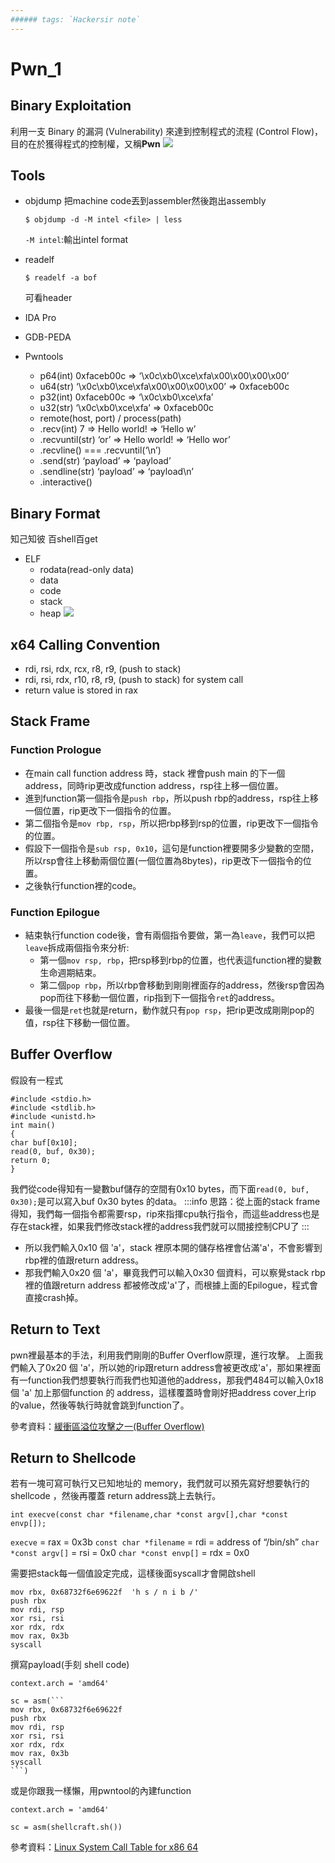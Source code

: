 ```yaml
---
###### tags: `Hackersir note`
---
```

# Pwn_1

## Binary Exploitation
利用一支 Binary 的漏洞 (Vulnerability) 來達到控制程式的流程 (Control Flow)，目的在於獲得程式的控制權，又稱**Pwn**
![](https://i.imgur.com/88V6oaQ.png)

## Tools
* objdump
    把machine code丟到assembler然後跑出assembly
    ```bash=
    $ objdump -d -M intel <file> | less
    ```
    ``-M intel``:輸出intel format
    
* readelf
    ```bash=
    $ readelf -a bof
    ```
    可看header
* IDA Pro
* GDB-PEDA
* Pwntools
    * p64(int) 0xfaceb00c => ‘\x0c\xb0\xce\xfa\x00\x00\x00\x00’
    * u64(str) ‘\x0c\xb0\xce\xfa\x00\x00\x00\x00’ => 0xfaceb00c
    * p32(int) 0xfaceb00c => ‘\x0c\xb0\xce\xfa’
    * u32(str) ‘\x0c\xb0\xce\xfa’ => 0xfaceb00c
    * remote(host, port) / process(path)
    * .recv(int) 7 => Hello world! => ‘Hello w’
    * .recvuntil(str) ‘or’ => Hello world! => ‘Hello wor’
    * .recvline() === .recvuntil(‘\n’)
    * .send(str) ‘payload’ => ‘payload’
    * .sendline(str) ‘payload’ => ‘payload\n’
    * .interactive()
## Binary Format
知己知彼 百shell百get
* ELF
    * rodata(read-only data)
    * data 
    * code
    * stack
    * heap 
    ![](https://i.imgur.com/DPHg0ga.png)

## x64 Calling Convention
* rdi, rsi, rdx, rcx, r8, r9, (push to stack)
* rdi, rsi, rdx, r10, r8, r9, (push to stack) for system call
* return value is stored in rax

## Stack Frame

### Function Prologue
* 在main call function address 時，stack 裡會push main 的下一個address，同時rip更改成function address，rsp往上移一個位置。
* 進到function第一個指令是``push rbp``，所以push rbp的address，rsp往上移一個位置，rip更改下一個指令的位置。
* 第二個指令是``mov rbp, rsp``，所以把rbp移到rsp的位置，rip更改下一個指令的位置。
* 假設下一個指令是``sub rsp, 0x10``，這句是function裡要開多少變數的空間，所以rsp會往上移動兩個位置(一個位置為8bytes)，rip更改下一個指令的位置。
* 之後執行function裡的code。
### Function Epilogue
* 結束執行function code後，會有兩個指令要做，第一為``leave``，我們可以把``leave``拆成兩個指令來分析:
    * 第一個``mov rsp, rbp``，把rsp移到rbp的位置，也代表這function裡的變數生命週期結束。
    * 第二個``pop rbp``，所以rbp會移動到剛剛裡面存的address，然後rsp會因為pop而往下移動一個位置，rip指到下一個指令``ret``的address。
* 最後一個是``ret``也就是return，動作就只有``pop rsp``，把rip更改成剛剛pop的值，rsp往下移動一個位置。

## Buffer Overflow
假設有一程式
```cpp=
#include <stdio.h>
#include <stdlib.h>
#include <unistd.h>
int main()
{
char buf[0x10];
read(0, buf, 0x30);
return 0;
}
```
我們從code得知有一變數buf儲存的空間有0x10 bytes，而下面``read(0, buf, 0x30);``是可以寫入buf 0x30 bytes 的data。
:::info
思路：從上面的stack frame得知，我們每一個指令都需要rsp，rip來指揮cpu執行指令，而這些address也是存在stack裡，如果我們修改stack裡的address我們就可以間接控制CPU了
:::

* 所以我們輸入0x10 個 'a'，stack 裡原本開的儲存格裡會佔滿'a'，不會影響到rbp裡的值跟return address。
* 那我們輸入0x20 個 'a'，畢竟我們可以輸入0x30 個資料，可以察覺stack rbp裡的值跟return address 都被修改成'a'了，而根據上面的Epilogue，程式會直接crash掉。

## Return to Text
pwn裡最基本的手法，利用我們剛剛的Buffer Overflow原理，進行攻擊。
上面我們輸入了0x20 個 'a'，所以她的rip跟return address會被更改成'a'，那如果裡面有一function我們想要執行而我們也知道他的address，那我們484可以輸入0x18 個 'a' 加上那個function 的 address，這樣覆蓋時會剛好把address cover上rip 的value，然後等執行時就會跳到function了。

參考資料：[緩衝區溢位攻擊之一(Buffer Overflow)](https://medium.com/@ktecv2000/%E7%B7%A9%E8%A1%9D%E5%8D%80%E6%BA%A2%E4%BD%8D%E6%94%BB%E6%93%8A%E4%B9%8B%E4%B8%80-buffer-overflow-83516aa80240)

## Return to Shellcode
若有一塊可寫可執行又已知地址的 memory，我們就可以預先寫好想要執行的shellcode ，然後再覆蓋 return address跳上去執行。
```
int execve(const char *filename,char *const argv[],char *const envp[]);
```
``execve`` = rax = 0x3b
``const char *filename`` = rdi = address of “/bin/sh”
``char *const argv[]`` = rsi = 0x0
``char *const envp[]`` = rdx = 0x0

需要把stack每一個值設定完成，這樣後面syscall才會開啟shell

```basic=
mov rbx, 0x68732f6e69622f  'h s / n i b /'
push rbx
mov rdi, rsp
xor rsi, rsi
xor rdx, rdx
mov rax, 0x3b
syscall
```
撰寫payload(手刻 shell code)
```python=
context.arch = 'amd64'

sc = asm(```
mov rbx, 0x68732f6e69622f
push rbx
mov rdi, rsp
xor rsi, rsi
xor rdx, rdx
mov rax, 0x3b
syscall
```)
```
或是你跟我一樣懶，用pwntool的內建function
```python=
context.arch = 'amd64'

sc = asm(shellcraft.sh())
```

參考資料：[Linux System Call Table for x86 64](https://blog.rchapman.org/posts/Linux_System_Call_Table_for_x86_64/)